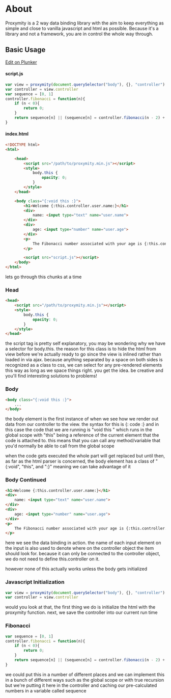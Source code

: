 # About
Proxymity is a 2 way data binding library with the aim to keep everything as simple and close to vanilla javascript and html as possible. Because it's a library and not a framework, you are in control the whole way through.

## Basic Usage

[Edit on Plunker](https://plnkr.co/edit/eBmp81IgHzK9eGAP0ghT?p=preview)

#### script.js
```javascript
var view = proxymity(document.querySelector("body"), {}, "controller")
var controller = view.controller
var sequence = [0, 1]
controller.fibonacci = function(n){
	if (n < 0){
		return 0;
	}
	return sequence[n] || (sequence[n] = controller.fibonacci(n - 2) + controller.fibonacci(n - 1))
}
```

#### index.html
```html
<!DOCTYPE html>
<html>

    <head>
        <script src="/path/to/proxymity.min.js"></script>
        <style>
    		body.this {
    			opacity: 0;
    		}
    	</style>
    </head>

    <body class="{:void this :}">
		<h1>Welcome {:this.controller.user.name:}</h1>
		<div>
			name: <input type="text" name="user.name">
		</div>
		<div>
			age: <input type="number" name="user.age">
		</div>
		<p>
			The Fibonacci number associated with your age is {:this.controller.fibonacci(parseInt(this.controller.user.age)):}
		</p>

		<script src="script.js"></script>
	</body>
</html>
```

lets go through this chunks at a time

### Head
```html
<head>
    <script src="/path/to/proxymity.min.js"></script>
    <style>
    	body.this {
    		opacity: 0;
    	}
    </style>
</head>
```

the script tag is pretty self explanatory, you may be wondering why we have a selector for body.this. the reason for this class is to hide the html from view before we're actually ready to go since the view is inlined rather than loaded in via ajax. because anything separated by a space on both sides is recognized as a class to css, we can select for any pre-rendered elements this way as long as we space things right. you get the idea. be creative and you'll find interesting solutions to problems!

### Body
```html
<body class="{:void this :}">
	...
</body>
```

the body element is the first instance of when we see how we render out data from our controller to the view. the syntax for this is {: code :} and in this case the code that we are running is "void this " which runs in the global scope with "this" being a reference of the current element that the code is attached to. this means that you can call any method/variable that you'd normally be able to call from the global scope

when the code gets executed the whole part will get replaced but until then, as far as the html parser is concerned, the body element has a class of "{:void", "this", and ":}" meaning we can take advantage of it

### Body Continued
```html
<h1>Welcome {:this.controller.user.name:}</h1>
<div>
	name: <input type="text" name="user.name">
</div>
<div>
	age: <input type="number" name="user.age">
</div>
<p>
	The Fibonacci number associated with your age is {:this.controller.fibonacci(parseInt(this.controller.user.age)):}
</p>
```

here we see the data binding in action. the name of each input element on the input is also used to denote where on the controller object the item should look for. because it can only be connected to the controller object, we do not need to define this.controller on it.

however none of this actually works unless the body gets initialized

### Javascript Initialization
```javascript
var view = proxymity(document.querySelector("body"), {}, "controller")
var controller = view.controller
```
would you look at that, the first thing we do is initialize the html with the proxymity function. next, we save the controller into our current run time

### Fibonacci
```javascript
var sequence = [0, 1]
controller.fibonacci = function(n){
	if (n < 0){
		return 0;
	}
	return sequence[n] || (sequence[n] = controller.fibonacci(n - 2) + controller.fibonacci(n - 1))
}
```
we could put this in a number of different places and we can implement this in a bunch of different ways such as the global scope or with true recursion but we're putting it here in the controller and caching our pre-calculated numbers in a variable called sequence
